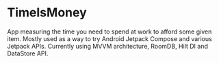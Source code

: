 # TimeIsMoney
App measuring the time you need to spend at work to afford some given item.
Mostly used as a way to try Android Jetpack Compose and various Jetpack APIs.
Currently using MVVM architecture, RoomDB, Hilt DI and DataStore API.
